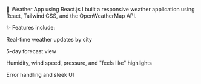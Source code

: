 
🚀 Weather App using React.js
I built a responsive weather application using React, Tailwind CSS, and the OpenWeatherMap API.

✨ Features include:

Real-time weather updates by city

5-day forecast view

Humidity, wind speed, pressure, and "feels like" highlights

Error handling and sleek UI
